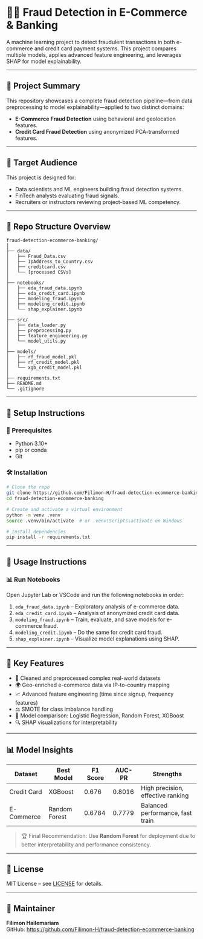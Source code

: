 # 🕵️‍♂️ Fraud Detection in E-Commerce & Banking

A machine learning project to detect fraudulent transactions in both e-commerce and credit card payment systems. This project compares multiple models, applies advanced feature engineering, and leverages SHAP for model explainability.

---

## 🧠 Project Summary

This repository showcases a complete fraud detection pipeline—from data preprocessing to model explainability—applied to two distinct domains:

- **E-Commerce Fraud Detection** using behavioral and geolocation features.
- **Credit Card Fraud Detection** using anonymized PCA-transformed features.

---

## 👥 Target Audience

This project is designed for:

- Data scientists and ML engineers building fraud detection systems.
- FinTech analysts evaluating fraud signals.
- Recruiters or instructors reviewing project-based ML competency.

---

## 📁 Repo Structure Overview

```
fraud-detection-ecommerce-banking/
│
├── data/
│   ├── Fraud_Data.csv
│   ├── IpAddress_to_Country.csv
│   ├── creditcard.csv
│   └── [processed CSVs]
│
├── notebooks/
│   ├── eda_fraud_data.ipynb
│   ├── eda_credit_card.ipynb
│   ├── modeling_fraud.ipynb
│   ├── modeling_credit.ipynb
│   └── shap_explainer.ipynb
│
├── src/
│   ├── data_loader.py
│   ├── preprocessing.py
│   ├── feature_engineering.py
│   └── model_utils.py
│
├── models/
│   ├── rf_fraud_model.pkl
│   ├── rf_credit_model.pkl
│   └── xgb_credit_model.pkl
│
├── requirements.txt
├── README.md
└── .gitignore
```

---

## 🧱 Setup Instructions

### 🔧 Prerequisites

- Python 3.10+
- pip or conda
- Git

### 🛠 Installation

```bash
# Clone the repo
git clone https://github.com/Filimon-H/fraud-detection-ecommerce-bankinggit
cd fraud-detection-ecommerce-banking

# Create and activate a virtual environment
python -m venv .venv
source .venv/bin/activate  # or .venv\Scripts\activate on Windows

# Install dependencies
pip install -r requirements.txt
```

---

## 🚀 Usage Instructions

### 📊 Run Notebooks

Open Jupyter Lab or VSCode and run the following notebooks in order:

1. `eda_fraud_data.ipynb` – Exploratory analysis of e-commerce data.
2. `eda_credit_card.ipynb` – Analysis of anonymized credit card data.
3. `modeling_fraud.ipynb` – Train, evaluate, and save models for e-commerce fraud.
4. `modeling_credit.ipynb` – Do the same for credit card fraud.
5. `shap_explainer.ipynb` – Visualize model explanations using SHAP.

---

## 📌 Key Features

- 🧹 Cleaned and preprocessed complex real-world datasets
- 🌍 Geo-enriched e-commerce data via IP-to-country mapping
- 📈 Advanced feature engineering (time since signup, frequency features)
- ⚖️ SMOTE for class imbalance handling
- 🤖 Model comparison: Logistic Regression, Random Forest, XGBoost
- 🔍 SHAP visualizations for interpretability

---

## 📊 Model Insights

| Dataset        | Best Model       | F1 Score | AUC-PR | Strengths                         |
|----------------|------------------|----------|--------|----------------------------------|
| Credit Card    | XGBoost          | 0.676    | 0.8016 | High precision, effective ranking |
| E-Commerce     | Random Forest    | 0.6784   | 0.7779 | Balanced performance, fast train |

> 🏆 Final Recommendation: Use **Random Forest** for deployment due to better interpretability and performance consistency.

---

## 📜 License

MIT License – see [LICENSE](LICENSE) for details.

---

## 👤 Maintainer

**Filimon Hailemariam**  
GitHub: https://github.com/Filimon-H/fraud-detection-ecommerce-banking
